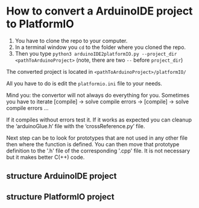 # How to convert a ArduinoIDE project to PlatformIO

1) You have to clone the repo to your computer.
2) In a terminal window you `cd` to the folder where you cloned the repo.
3) Then you type `python3 arduinoIDE2platformIO.py --project_dir <pathToArduinoProject>`
(note, there are two `--` before `project_dir`)

The converted project is located in `<pathToArduinoProject>/platformIO/`

All you have to do is edit the `platformio.ini` file to your needs.

Mind you: the convertor will not always do everything for you. Sometimes you have to iterate [compile] -> solve compile errors -> [compile] -> solve compile errors ...

If it compiles without errors test it. If it works as expected you can cleanup the ‘arduinoGlue.h’ file with the ‘crossReference.py’ file.

Next step can be to look for prototypes that are not used in any other file then where the function is defined. You can then move that prototype definition to the '.h' file of the corresponding '.cpp' file.
It is not necessary but it makes better C(++) code.


## structure ArduinoIDE project

## structure PlatformIO project

